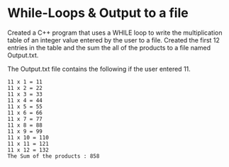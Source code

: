 # While-Loops & Output to a file

Created a C++ program that uses a WHILE loop to write the multiplication table of an integer value entered by the user to a file.  Created the first 12 entries in the table and the sum the all of the products to a file named Output.txt.

The Output.txt file contains the following if the user entered 11.
```
11 x 1 = 11
11 x 2 = 22
11 x 3 = 33
11 x 4 = 44
11 x 5 = 55
11 x 6 = 66
11 x 7 = 77
11 x 8 = 88
11 x 9 = 99
11 x 10 = 110
11 x 11 = 121
11 x 12 = 132
The Sum of the products : 858
```
